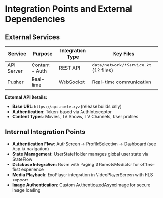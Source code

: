 # Integration Points and External Dependencies

## External Services

| Service   | Purpose        | Integration Type | Key Files                            |
| --------- | -------------- | ---------------- | ------------------------------------ |
| API Server| Content + Auth | REST API         | `data/network/*Service.kt` (12 files)|
| Pusher    | Real-time      | WebSocket        | Real-time communication              |

**External API Details:**
- **Base URL**: `https://api.nortv.xyz` (release builds only)
- **Authentication**: Token-based via AuthInterceptor
- **Content Types**: Movies, TV Shows, TV Channels, User profiles

## Internal Integration Points

- **Authentication Flow**: AuthScreen → ProfileSelection → Dashboard (see App.kt navigation)
- **State Management**: UserStateHolder manages global user state via StateFlow
- **Database Integration**: Room with Paging 3 RemoteMediator for offline-first experience  
- **Media Playback**: ExoPlayer integration in VideoPlayerScreen with HLS support
- **Image Authentication**: Custom AuthenticatedAsyncImage for secure image loading
